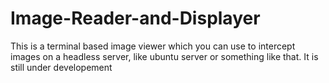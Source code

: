 # Image-Reader-and-Displayer
This is a terminal based image viewer which you can use to intercept images on a headless server, like ubuntu server or something like that. It is still under developement
